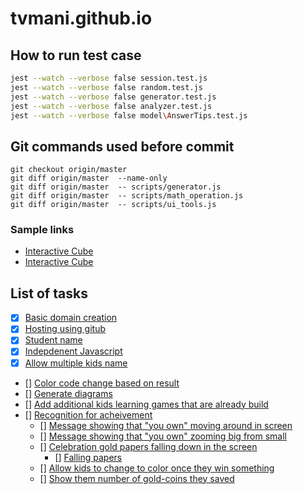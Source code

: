 # tvmani.github.io

## How to run test case
```bash
jest --watch --verbose false session.test.js
jest --watch --verbose false random.test.js
jest --watch --verbose false generator.test.js
jest --watch --verbose false analyzer.test.js
jest --watch --verbose false model\AnswerTips.test.js
```

## Git commands used before commit
```
git checkout origin/master
git diff origin/master  --name-only
git diff origin/master  -- scripts/generator.js
git diff origin/master  -- scripts/math_operation.js
git diff origin/master  -- scripts/ui_tools.js
```

### Sample links
* [Interactive Cube](https://github.com/tvmani/tvmani.github.io/blob/master/interactive_cube.html)
* [Interactive Cube](https://htmlpreview.github.io/?https://github.com/tvmani/tvmani.github.io/blob/master/interactive_cube.html)

## List of tasks

- [x] [Basic domain creation](https://dhinamorumurai.info/)
- [x] [Hosting using gitub](https://dhinamorumurai.info/)
- [x] [Student name]()
- [X] [Indepdenent Javascript]()
- [X] [Allow multiple kids name]()
- [] [Color code change based on result]()
- [] [Generate diagrams]()
- [] [Add additional kids learning games that are already build]()
- [] [Recognition for acheivement]()
  - [] [Message showing that "you own" moving around in screen]()
  - [] [Message showing that "you own" zooming big from small]()
  - [] [Celebration gold papers falling down in the screen]()
    - [] [Falling papers](https://www.cssscript.com/demo/confetti-falling-animation/)
  - [] [Allow kids to change to color once they win something]()
  - [] [Show them number of gold-coins they saved]()
